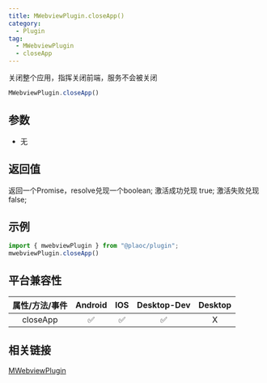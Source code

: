 ```yaml
---
title: MWebviewPlugin.closeApp()
category:
  - Plugin
tag:
  - MWebviewPlugin
  - closeApp
---
```


关闭整个应用，指挥关闭前端，服务不会被关闭

```js
MWebviewPlugin.closeApp()
```

## 参数

  - 无

## 返回值

  返回一个Promise，resolve兑现一个boolean;
  激活成功兑现 true;
  激活失败兑现 false;

## 示例
```js
import { mwebviewPlugin } from "@plaoc/plugin";
mwebviewPlugin.closeApp()
```

## 平台兼容性

| 属性/方法/事件 | Android | IOS | Desktop-Dev | Desktop |
|:------------:|:-------:|:---:|:-----------:|:-------:|
| closeApp     | ✅       | ✅  | ✅         | X       |

## 相关链接

[MWebviewPlugin](./index.md)



